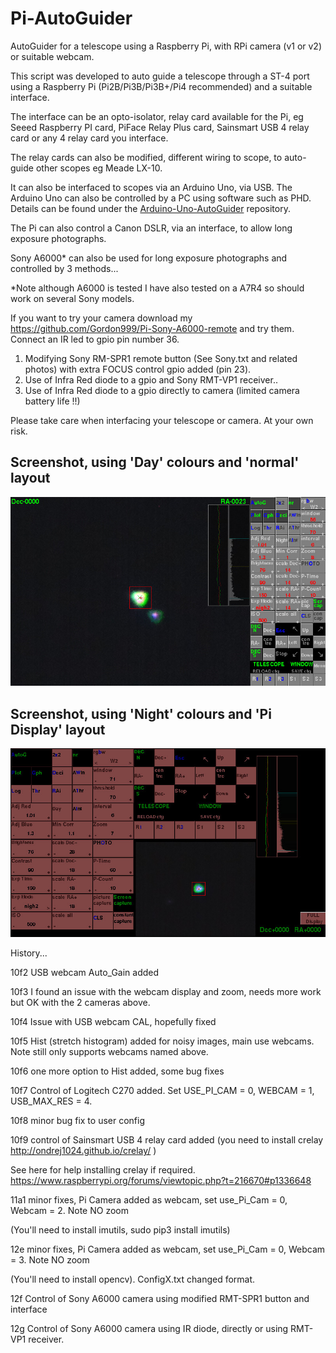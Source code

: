 # Pi-AutoGuider
AutoGuider for a telescope using a Raspberry Pi, with RPi camera (v1 or v2) or suitable webcam.

This script was developed to auto guide a telescope through a ST-4 port using a Raspberry Pi (Pi2B/Pi3B/Pi3B+/Pi4 recommended) 
and a suitable interface.

The interface can be an opto-isolator, relay card available for the Pi, eg Seeed Raspberry PI card, 
PiFace Relay Plus card, Sainsmart USB 4 relay card or any 4 relay card you interface.

The relay cards can also be modified, different wiring to scope, to auto-guide other scopes eg Meade LX-10.

It can also be interfaced to scopes via an Arduino Uno, via USB. 
The Arduino Uno can also be controlled by a PC using software such as PHD. Details can be found under the [Arduino-Uno-AutoGuider](https://github.com/Gordon999/Arduino-Uno-AutoGuider) repository.

The Pi can also control a Canon DSLR, via an interface, to allow long exposure photographs.

Sony A6000* can also be used for long exposure photographs and controlled by 3 methods...

*Note although A6000 is tested I have also tested on a A7R4 so should work on several Sony models.

If you want to try your camera download my https://github.com/Gordon999/Pi-Sony-A6000-remote and try them.
Connect an IR led to gpio pin number 36.

1) Modifying Sony RM-SPR1 remote button (See Sony.txt and related photos) with extra FOCUS control gpio added (pin 23). 
2) Use of Infra Red diode to a gpio and Sony RMT-VP1 receiver..
3) Use of Infra Red diode to a gpio directly to camera (limited camera battery life !!)

Please take care when interfacing your telescope or camera. At your own risk.

## Screenshot, using 'Day' colours and 'normal' layout

![screenshot](scr_pic7.jpg)

## Screenshot, using 'Night' colours and 'Pi Display' layout
![screenshot](scr_pic9.jpg)

History...

10f2 USB webcam Auto_Gain added

10f3 I found an issue with the webcam display and zoom, needs more work but OK with the 2 cameras above.

10f4 Issue with USB webcam CAL, hopefully fixed

10f5 Hist (stretch histogram) added for noisy images, main use webcams. Note still only supports webcams named above.

10f6 one more option to Hist added, some bug fixes

10f7 Control of Logitech C270 added. Set USE_PI_CAM = 0, WEBCAM = 1, USB_MAX_RES = 4.

10f8 minor bug fix to user config

10f9 control of Sainsmart USB 4 relay card added (you need to install crelay http://ondrej1024.github.io/crelay/ )

See here for help installing crelay if required. https://www.raspberrypi.org/forums/viewtopic.php?t=216670#p1336648

11a1 minor fixes, Pi Camera added as webcam, set use_Pi_Cam = 0, Webcam = 2. Note NO zoom

(You'll need to install imutils, sudo pip3 install imutils)

12e minor fixes, Pi Camera added as webcam, set use_Pi_Cam = 0, Webcam = 3. Note NO zoom

(You'll need to install opencv). ConfigX.txt changed format.

12f Control of Sony A6000 camera using modified RMT-SPR1 button and interface

12g Control of Sony A6000 camera using IR diode, directly or using RMT-VP1 receiver.

